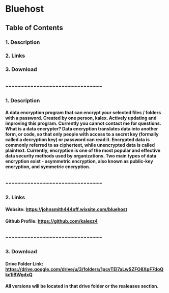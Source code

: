 # Bluehost
## Table of Contents
### 1. Description
### 2. Links
### 3. Download

## -------------------------------

### 1.   Description
#### A data encryption program that can encrypt your selected files / folders with a password. Created by one person, kalex. Actively updating and improving this program. Currently you cannot contact me for questions. What is a data encrypter? Data encryption translates data into another form, or code, so that only people with access to a secret key (formally called a decryption key) or password can read it. Encrypted data is commonly referred to as ciphertext, while unencrypted data is called plaintext. Currently, encryption is one of the most popular and effective data security methods used by organizations. Two main types of data encryption exist - asymmetric encryption, also known as public-key encryption, and symmetric encryption.

## -------------------------------

### 2.   Links
#### Website: https://johnsmith444off.wixsite.com/bluehost
#### Github Profile: https://github.com/kalexz4

## -------------------------------

### 3.   Download
#### Drive Folder Link: https://drive.google.com/drive/u/3/folders/1pcvTEI7aLwSZFO8XpF7doQkc1iBWgdxQ
#### All versions will be located in that drive folder or the realeases section.
